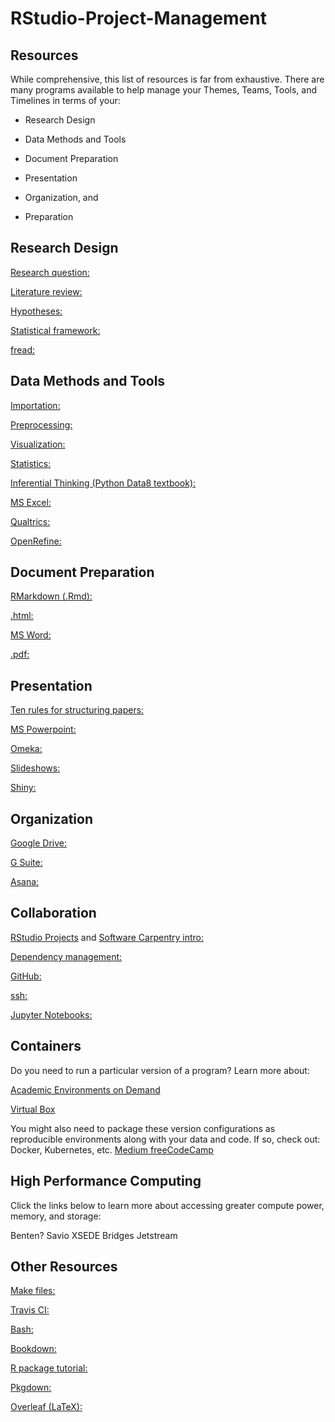 # RStudio-Project-Management

## Resources
While comprehensive, this list of resources is far from exhaustive. There are many programs available to help manage your Themes, Teams, Tools, and Timelines in terms of your: 

- Research Design

- Data Methods and Tools

- Document Preparation

- Presentation

- Organization, and

- Preparation

## Research Design
[Research question:](http://guides.lib.berkeley.edu/c.php?g=63246)

[Literature review:](http://guides.lib.berkeley.edu/Energy/lit-review)

[Hypotheses:](https://undsci.berkeley.edu/article/howscienceworks_19)

[Statistical framework:](https://www.khanacademy.org/math/statistics-probability/designing-studies)

[fread:](https://www.r-bloggers.com/getting-data-from-an-online-source/)

## Data Methods and Tools
[Importation:](https://www.datacamp.com/community/tutorials/r-data-import-tutorial)

[Preprocessing:](https://cran.r-project.org/doc/contrib/de_Jonge+van_der_Loo-Introduction_to_data_cleaning_with_R.pdf)

[Visualization:](https://r4ds.had.co.nz/data-visualisation.html)

[Statistics:](https://cran.r-project.org/web/packages/IPSUR/vignettes/IPSUR.pdf)

[Inferential Thinking (Python Data8 textbook): ](https://www.inferentialthinking.com/chapters/intro.html)

[MS Excel:](https://support.office.com/en-us/article/excel-for-windows-training-9bc05390-e94c-46af-a5b3-d7c22f6990bb)

[Qualtrics:](https://www.ndsu.edu/gdc/wp-content/pdf/qualtrics-step-by-step-manual.pdf)

[OpenRefine:](http://openrefine.org/documentation.html)

## Document Preparation
[RMarkdown (.Rmd):](https://rmarkdown.rstudio.com/lesson-1.html)

[.html:](https://html.com/)

[MS Word:](https://edu.gcfglobal.org/en/word2016/)

[.pdf:](https://helpx.adobe.com/acrobat/tutorials.html)

## Presentation
[Ten rules for structuring papers:](https://journals.plos.org/ploscompbiol/article?id=10.1371/journal.pcbi.1005619)

[MS Powerpoint:](https://business.tutsplus.com/tutorials/how-to-learn-powerpoint--cms-29884)

[Omeka:](https://omeka.org/)

[Slideshows:](https://yintingchou.com/posts/ioslides-vs-slidify-in-r-markdown-presentation/)

[Shiny:](https://shiny.rstudio.com/articles/basics.html)

## Organization
[Google Drive:](https://gsuite.google.com/learning-center/products/drive/get-started/#!/) 

[G Suite:](https://gsuite.google.com/learning-center/#!/)

[Asana:](https://asana.com/guide)

## Collaboration
[RStudio Projects](https://support.rstudio.com/hc/en-us/articles/200526207-Using-Projects) and [Software Carpentry intro:](https://swcarpentry.github.io/r-novice-gapminder/02-project-intro/)

[Dependency management:](https://rstudio.github.io/packrat/)

[GitHub:](https://guides.github.com/)

[ssh:](https://happygitwithr.com/ssh-keys.html)

[Jupyter Notebooks:](https://realpython.com/jupyter-notebook-introduction/)

## Containers
Do you need to run a particular version of a program? Learn more about: 

[Academic Environments on Demand]()

[Virtual Box]()

You might also need to package these version configurations as reproducible environments along with your data and code. If so, check out: 
Docker, Kubernetes, etc. [Medium freeCodeCamp]()

## High Performance Computing
Click the links below to learn more about accessing greater compute power, memory, and storage: 

Benten?
Savio
XSEDE
Bridges
Jetstream


## Other Resources
[Make files:](https://opensource.com/article/18/8/what-how-makefile)

[Travis CI:](https://travis-ci.org/)

[Bash:](https://guide.bash.academy/)

[Bookdown:](https://bookdown.org/baydap/bookdownplus/)

[R package tutorial:](https://support.rstudio.com/hc/en-us/articles/200486488-Developing-Packages-with-RStudio)

[Pkgdown:](https://pkgdown.r-lib.org/)

[Overleaf (LaTeX):](https://www.overleaf.com/learn/latex/Tutorials)
